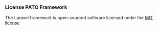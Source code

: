 ### License PATO Framework

The Laravel framework is open-sourced software licensed under the [MIT license](http://opensource.org/licenses/MIT)

